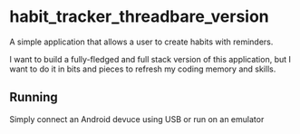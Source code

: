 # habit_tracker_threadbare_version

A simple application that allows a user to create habits with reminders.

I want to build a fully-fledged and full stack version of this application, but I
want to do it in bits and pieces to refresh my coding memory and skills.

## Running

Simply connect an Android devuce using USB or run on an emulator

